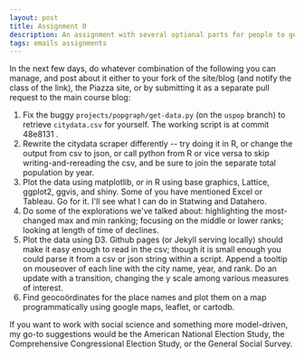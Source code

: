 ```yaml
---
layout: post
title: Assignment 0
description: An assignment with several optional parts for people to get their feet wet at various stages of the game playing with a small but (hopefully) somewhat interesting dataset
tags: emails assignments
---
```


In the next few days, do whatever combination of the following you can manage, and post about it either to your fork of the site/blog (and notify the class of the link), the Piazza site, or by submitting it as a separate pull request to the main course blog:

1. Fix the buggy `projects/popgraph/get-data.py` (on the `uspop` branch) to retrieve `citydata.csv` for yourself. The working script is at commit 48e8131 .
2. Rewrite the citydata scraper differently -- try doing it in R, or change the output from csv to  json, or call python from R or vice versa to skip writing-and-rereading the csv, and be sure to join the separate total population by year.
3. Plot the data using matplotlib, or in R using base graphics, Lattice, ggplot2, ggvis, and shiny. Some of you have mentioned Excel or Tableau. Go for it. I'll see what I can do in Statwing and Datahero.
4. Do some of the explorations we've talked about: highlighting the most-changed max and min ranking; focusing on the middle or lower ranks; looking at length of time of declines.
5. Plot the data using D3. Github pages (or Jekyll serving locally) should make it easy enough to read in the csv; though it is small enough you could parse it from a csv or json string within a script. Append a tooltip on mouseover of each line with the city name, year, and rank. Do an update with a transition, changing the y scale among various measures of interest.
6. Find geocoördinates for the place names and plot them on a map programmatically using google maps, leaflet, or cartodb.

If you want to work with social science and something more model-driven, my go-to suggestions would be the American National Election Study, the Comprehensive Congressional Election Study, or the General Social Survey. 

